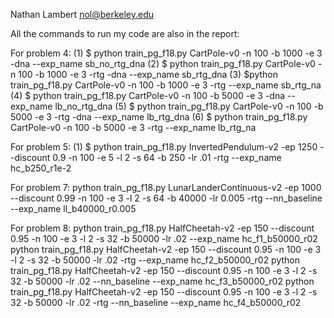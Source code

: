 Nathan Lambert nol@berkeley.edu

All the commands to run my code are also in the report:

For problem 4:
(1) $ python train_pg_f18.py CartPole-v0 -n 100 -b 1000 -e 3 -dna --exp_name sb_no_rtg_dna
(2) $ python train_pg_f18.py CartPole-v0 -n 100 -b 1000 -e 3 -rtg -dna --exp_name sb_rtg_dna
(3) $python train_pg_f18.py CartPole-v0 -n 100 -b 1000 -e 3 -rtg --exp_name sb_rtg_na
(4) $ python train_pg_f18.py CartPole-v0 -n 100 -b 5000 -e 3 -dna --exp_name lb_no_rtg_dna
(5) $ python train_pg_f18.py CartPole-v0 -n 100 -b 5000 -e 3 -rtg -dna --exp_name lb_rtg_dna
(6) $ python train_pg_f18.py CartPole-v0 -n 100 -b 5000 -e 3 -rtg --exp_name lb_rtg_na

For problem 5:
(1) $ python train_pg_f18.py InvertedPendulum-v2 -ep 1250 --discount 0.9 -n 100 -e 5 -l 2 -s 64 -b 250 -lr .01 -rtg --exp_name hc_b250_r1e-2

For problem 7:
python train_pg_f18.py LunarLanderContinuous-v2 -ep 1000 --discount 0.99 -n 100 -e 3 -l 2 -s 64 -b 40000 -lr 0.005 -rtg --nn_baseline --exp_name ll_b40000_r0.005

For problem 8:
python train_pg_f18.py HalfCheetah-v2 -ep 150 --discount 0.95 -n 100 -e 3 -l 2 -s 32 -b 50000 -lr .02 --exp_name hc_f1_b50000_r02
python train_pg_f18.py HalfCheetah-v2 -ep 150 --discount 0.95 -n 100 -e 3 -l 2 -s 32 -b 50000 -lr .02 -rtg --exp_name hc_f2_b50000_r02
python train_pg_f18.py HalfCheetah-v2 -ep 150 --discount 0.95 -n 100 -e 3 -l 2 -s 32 -b 50000 -lr .02 --nn_baseline --exp_name hc_f3_b50000_r02
python train_pg_f18.py HalfCheetah-v2 -ep 150 --discount 0.95 -n 100 -e 3 -l 2 -s 32 -b 50000 -lr .02 -rtg --nn_baseline --exp_name hc_f4_b50000_r02
